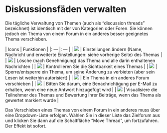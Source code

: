 # Diskussionsfäden verwalten

Die tägliche Verwaltung von Themen \(auch als “discussion threads” bezeichnet) ist identisch mit der von Kategorien oder Foren. Sie können jedoch ein Thema von einem Forum in ein anderes besser geeignetes Thema verschieben.

| Icons | Funktionen |
|: — |: — |
| ![](../../.gitbook/assets/images75%20%283%29.png) | Einstellungen ändern \(Name, Nachricht und erweiterte Einstellungen: siehe vorherige Seite\) des Themas |
| ![](../../.gitbook/assets/images76%20%284%29.png) | Lösche \(nach Genehmigung\) das Thema und alle darin enthaltenen Nachrichten |
| ![](../../.gitbook/assets/images77%20%284%29.png) | Kontrollieren Sie die Sichtbarkeit eines Themas |
| ![](../../.gitbook/assets/images78%20%283%29.png) | Sperre/entsperre ein Thema, um seine Änderung zu verbieten \(aber sein Lesen ist weiterhin autorisiert\) |
| ![](../../.gitbook/assets/graphics129%20%284%29.png) | Ein Thema in ein anderes Forum verschieben |
| ![](../../.gitbook/assets/images80%20%285%29.png) | Bitten Sie darum, eine Benachrichtigung per E-Mail zu erhalten, wenn eine neue Antwort hinzugefügt wird |
| ![](../../.gitbook/assets/images81%20%285%29.png) | Visualisiere die Teilnehmer des Themas und Bewertung ihrer Beiträge, wenn das Thema als gewertet markiert wurde |

Das Verschieben eines Themas von einem Forum in ein anderes muss über eine Dropdown-Liste erfolgen. Wählen Sie in dieser Liste das Zielforum aus und klicken Sie dann auf die Schaltfläche “Move Thread”, um fortzufahren. Der Effekt ist sofort.